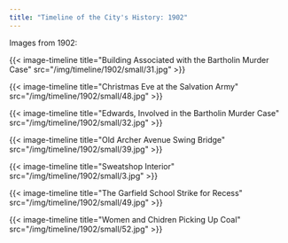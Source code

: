 ```yaml
---
title: "Timeline of the City's History: 1902"
---
```

Images from 1902:

{{< image-timeline title="Building Associated with the Bartholin Murder Case" src="/img/timeline/1902/small/31.jpg" >}}

{{< image-timeline title="Christmas Eve at the Salvation Army" src="/img/timeline/1902/small/48.jpg" >}}

{{< image-timeline title="Edwards, Involved in the Bartholin Murder Case" src="/img/timeline/1902/small/32.jpg" >}}

{{< image-timeline title="Old Archer Avenue Swing Bridge" src="/img/timeline/1902/small/39.jpg" >}}

{{< image-timeline title="Sweatshop Interior" src="/img/timeline/1902/small/3.jpg" >}}

{{< image-timeline title="The Garfield School Strike for Recess" src="/img/timeline/1902/small/49.jpg" >}}

{{< image-timeline title="Women and Chidren Picking Up Coal" src="/img/timeline/1902/small/52.jpg" >}}
